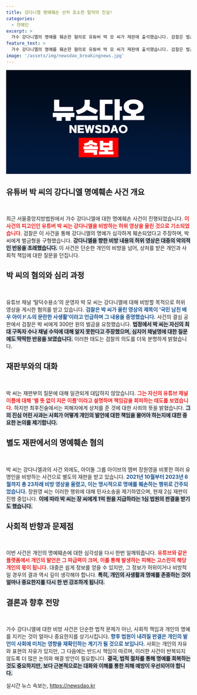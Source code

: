 ```yaml
---
title: 강다니엘 명예훼손 선처 호소한 탈덕의 진실!
categories:
  - 연예인
excerpt: >
  가수 강다니엘의 명예를 훼손한 혐의로 유튜버 박 모 씨가 재판에 출석했습니다. 검찰은 벌금 300만 원을 구형하며, 다음 달 11일 결과가 나옵니다. 허위 영상을 통해 명예를 훼손한 박 씨는 “철이 없었다”는 반성을 보였습니다. 이 사건의 전말을 공개합니다!
feature_text: >
  가수 강다니엘의 명예를 훼손한 혐의로 유튜버 박 모 씨가 재판에 출석했습니다. 검찰은 벌금 300만 원을 구형하며, 다음 달 11일 결과가 나옵니다. 허위 영상을 통해 명예를 훼손한 박 씨는 “철이 없었다”는 반성을 보였습니다. 이 사건의 전말을 공개합니다!
image: '/assets/img/newsdao_breakingnews.jpg'
---
```


<p><img src="/assets/img/newsdao_breakingnews.jpg" alt="koreaapp 속보" /></p>

<h2>유튜버 박 씨의 강다니엘 명예훼손 사건 개요</h2>

<p data-ke-size="size16">&nbsp;</p>

<p>최근 서울중앙지방법원에서 가수 강다니엘에 대한 명예훼손 사건이 진행되었습니다. <b><span style="color: #ee2323;">이 사건의 피고인인 유튜버 박 씨는 강다니엘을 비방하는 허위 영상을 올린 것으로 기소되었습니다.</span></b> 검찰은 이 사건을 통해 강다니엘의 명예가 심각하게 훼손되었다고 주장하며, 박 씨에게 벌금형을 구형했습니다. <b><span style="background-color: #21538527;">강다니엘을 향한 비방 내용의 허위 영상은 대중의 악의적인 반응을 초래했습니다.</span></b> 이 사건은 단순한 개인의 비방을 넘어, 상처를 받은 개인과 사회적 책임에 대한 질문을 던집니다.</p>

<h2>박 씨의 혐의와 심리 과정</h2>

<p data-ke-size="size16">&nbsp;</p>

<p>유튜브 채널 ‘탈덕수용소’의 운영자 박 모 씨는 강다니엘에 대해 비방할 목적으로 허위 영상을 게시한 혐의를 받고 있습니다. <b><span style="color: #1a5490;">검찰은 박 씨가 올린 영상의 제목이 ‘국민 남친 배우 아이ドル의 문란한 사생활’이라고 언급하며 그 내용을 증명했습니다.</span></b> 사건의 결심 공판에서 검찰은 박 씨에게 300만 원의 벌금을 요청했습니다. <b><span style="background-color: #21538527;">법정에서 박 씨는 자신의 최대 구독자 수나 채널 수익에 대해 알지 못한다고 주장했으며, 심지어 채널명에 대한 질문에도 딱딱한 반응을 보였습니다.</span></b> 이러한 태도는 검찰의 의도를 더욱 분명하게 밝혔습니다.</p>

<h2>재판부와의 대화</h2>

<p data-ke-size="size16">&nbsp;</p>

<p>박 씨는 재판부의 질문에 대해 일관되게 대답하지 않았습니다. <b><span style="color: #ee2323;">그는 자신의 유튜브 채널 이름에 대해 '별 뜻 없이 지은 이름'이라고 설명하며 책임감을 회피하는 태도를 보였습니다.</span></b> 하지만 최후진술에서는 피해자에게 상처를 준 것에 대한 사죄의 뜻을 밝혔습니다. <b><span style="background-color: #21538527;">그의 진심 어린 사과는 사회가 어떻게 개인의 발언에 대한 책임을 물어야 하는지에 대한 중요한 논의를 제기합니다.</span></b></p>

<h2>별도 재판에서의 명예훼손 혐의</h2>

<p data-ke-size="size16">&nbsp;</p>

<p>박 씨는 강다니엘과의 사건 외에도, 아이돌 그룹 아이브의 멤버 장원영을 비롯한 여러 유명인을 비방하는 사건으로 별도의 재판을 받고 있습니다. <b><span style="color: #1a5490;">2021년 10월부터 2023년 6월까지 총 23차례 비방 영상을 올렸고, 이는 명시적으로 명예를 훼손하는 행위로 간주되었습니다.</span></b> 장원영 씨는 이러한 행위에 대해 민사소송을 제기하였으며, 현재 2심 재판이 진행 중입니다. <b><span style="background-color: #21538527;">이에 따라 박 씨는 장 씨에게 1억 원을 지급하라는 1심 법원의 판결을 받기도 했습니다.</span></b></p>

<h2>사회적 반향과 문제점</h2>

<p data-ke-size="size16">&nbsp;</p>

<p>이번 사건은 개인의 명예훼손에 대한 심각성을 다시 한번 일깨워줍니다. <b><span style="color: #ee2323;">유튜브와 같은 플랫폼에서 개인의 발언은 그 파급력이 크며, 이를 통해 발생하는 피해는 고스란히 해당 개인의 몫이 됩니다.</span></b> 대중은 쉽게 정보를 얻을 수 있지만, 그 정보가 허위이거나 비방적일 경우의 결과 역시 깊이 생각해야 합니다. <b><span style="background-color: #21538527;">특히, 개인의 사생활과 명예를 존중하는 것이 얼마나 중요한지를 다시 한 번 강조하게 됩니다.</span></b></p>

<h2>결론과 향후 전망</h2>

<p data-ke-size="size16">&nbsp;</p>

<p>가수 강다니엘에 대한 비방 사건은 단순한 법적 문제가 아닌, 사회적 책임과 개인의 명예를 지키는 것이 얼마나 중요한지를 상기시킵니다. <b><span style="color: #1a5490;">향후 법원이 내려질 판결은 개인의 발언이 사회에 미치는 영향을 재확인하는 계기가 될 것으로 보입니다.</span></b> 사회는 개인의 자유와 표현의 자유가 있지만, 그 다음에는 반드시 책임이 따르며, 이러한 사건이 반복되지 않도록 더 많은 논의와 해결 방안이 필요합니다. <b><span style="background-color: #21538527;">결국, 법적 절차를 통해 명예를 회복하는 것도 중요하지만, 보다 근본적으로는 대화와 이해를 통한 피해 예방이 우선되어야 합니다.</span></b></p>
실시간 뉴스 속보는, <a href="https://newsdao.kr" rel="dofollow">https://newsdao.kr</a>


